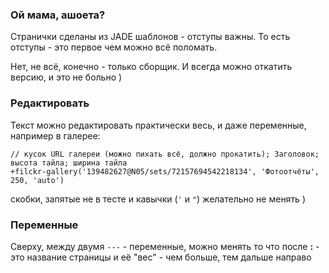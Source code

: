### Ой мама, ашоета?
Странички сделаны из JADE шаблонов - отступы важны. То есть отступы - это первое чем можно всё поломать.

Нет, не всё, конечно - только сборщик. И всегда можно откатить версию, и это не больно )

### Редактировать
Текст можно редактировать практически весь, и даже переменные, например в галерее:
```jade
// кусок URL галереи (можно пихать всё, должно прокатить); Заголовок; высота тайла; ширина тайла
+filckr-gallery('139482627@N05/sets/72157694542218134', 'Фотоотчёты', 250, 'auto')
```
скобки, запятые не в тесте и кавычки (`'` и `"`) желательно не менять )

### Переменные
Сверху, между двумя `---` - переменные, можно менять то что после **:** - это название страницы
и её "вес" - чем больше, тем дальше направо
